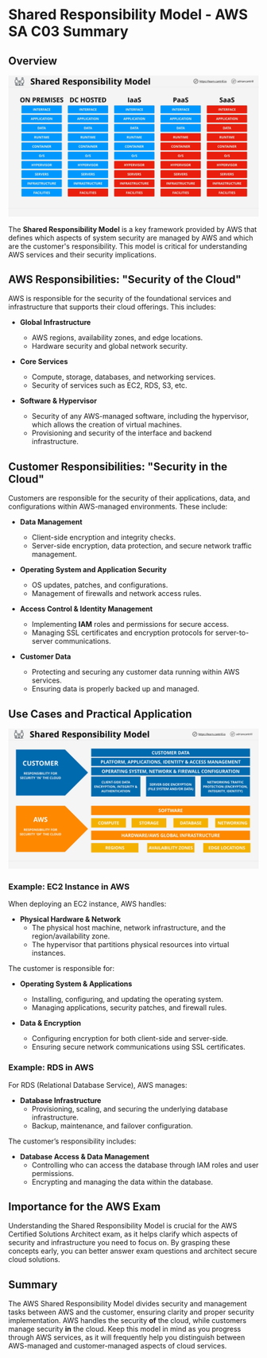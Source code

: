 # Shared Responsibility Model - AWS SA C03 Summary

## Overview

![alt text](image-27.png)

The **Shared Responsibility Model** is a key framework provided by AWS that defines which aspects of system security are managed by AWS and which are the customer's responsibility. This model is critical for understanding AWS services and their security implications.

## AWS Responsibilities: "Security **of** the Cloud"

AWS is responsible for the security of the foundational services and infrastructure that supports their cloud offerings. This includes:

- **Global Infrastructure**

  - AWS regions, availability zones, and edge locations.
  - Hardware security and global network security.

- **Core Services**

  - Compute, storage, databases, and networking services.
  - Security of services such as EC2, RDS, S3, etc.

- **Software & Hypervisor**
  - Security of any AWS-managed software, including the hypervisor, which allows the creation of virtual machines.
  - Provisioning and security of the interface and backend infrastructure.

## Customer Responsibilities: "Security **in** the Cloud"

Customers are responsible for the security of their applications, data, and configurations within AWS-managed environments. These include:

- **Data Management**

  - Client-side encryption and integrity checks.
  - Server-side encryption, data protection, and secure network traffic management.

- **Operating System and Application Security**

  - OS updates, patches, and configurations.
  - Management of firewalls and network access rules.

- **Access Control & Identity Management**

  - Implementing **IAM** roles and permissions for secure access.
  - Managing SSL certificates and encryption protocols for server-to-server communications.

- **Customer Data**
  - Protecting and securing any customer data running within AWS services.
  - Ensuring data is properly backed up and managed.

## Use Cases and Practical Application

![alt text](image-26.png)

### Example: EC2 Instance in AWS

When deploying an EC2 instance, AWS handles:

- **Physical Hardware & Network**
  - The physical host machine, network infrastructure, and the region/availability zone.
  - The hypervisor that partitions physical resources into virtual instances.

The customer is responsible for:

- **Operating System & Applications**

  - Installing, configuring, and updating the operating system.
  - Managing applications, security patches, and firewall rules.

- **Data & Encryption**
  - Configuring encryption for both client-side and server-side.
  - Ensuring secure network communications using SSL certificates.

### Example: RDS in AWS

For RDS (Relational Database Service), AWS manages:

- **Database Infrastructure**
  - Provisioning, scaling, and securing the underlying database infrastructure.
  - Backup, maintenance, and failover configuration.

The customer’s responsibility includes:

- **Database Access & Data Management**
  - Controlling who can access the database through IAM roles and user permissions.
  - Encrypting and managing the data within the database.

## Importance for the AWS Exam

Understanding the Shared Responsibility Model is crucial for the AWS Certified Solutions Architect exam, as it helps clarify which aspects of security and infrastructure you need to focus on. By grasping these concepts early, you can better answer exam questions and architect secure cloud solutions.

## Summary

The AWS Shared Responsibility Model divides security and management tasks between AWS and the customer, ensuring clarity and proper security implementation. AWS handles the security **of** the cloud, while customers manage security **in** the cloud. Keep this model in mind as you progress through AWS services, as it will frequently help you distinguish between AWS-managed and customer-managed aspects of cloud services.
